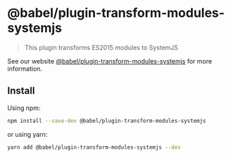 # @babel/plugin-transform-modules-systemjs

> This plugin transforms ES2015 modules to SystemJS

See our
website [@babel/plugin-transform-modules-systemjs](https://babeljs.io/docs/babel-plugin-transform-modules-systemjs)
for more information.

## Install

Using npm:

```sh
npm install --save-dev @babel/plugin-transform-modules-systemjs
```

or using yarn:

```sh
yarn add @babel/plugin-transform-modules-systemjs --dev
```
